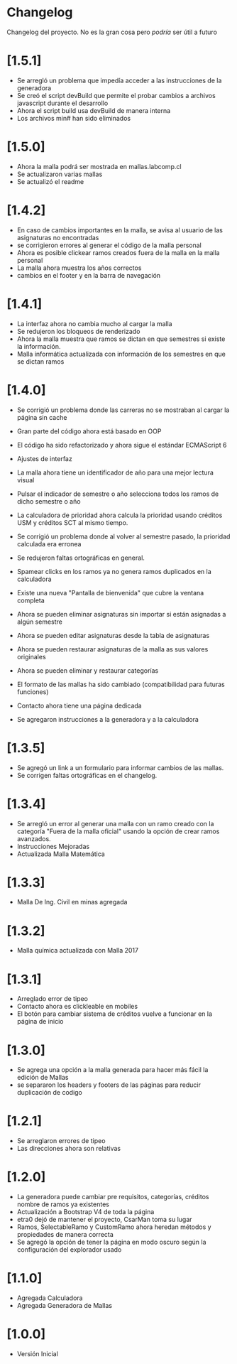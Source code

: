 # Changelog
Changelog del proyecto. No es la gran cosa pero *podría* ser útil a futuro

# [1.5.1]

- Se arregló un problema que impedía acceder a las instrucciones de la generadora
- Se creó el script devBuild que permite el probar cambios a archivos javascript durante el desarrollo
- Ahora el script build usa devBuild de manera interna
- Los archivos min# han sido eliminados


# [1.5.0]

- Ahora la malla podrá ser mostrada en mallas.labcomp.cl
- Se actualizaron varias mallas
- Se actualizó el readme  

# [1.4.2]

- En caso de cambios importantes en la malla, se avisa al usuario de las asignaturas no encontradas
- se corrigieron errores al generar el código de la malla personal
- Ahora es posible clickear ramos creados fuera de la malla en la malla personal
- La malla ahora muestra los años correctos
- cambios en el footer y en la barra de navegación

# [1.4.1]

- La interfaz ahora no cambia mucho al cargar la malla
- Se redujeron los bloqueos de renderizado
- Ahora la malla muestra que ramos se dictan en que semestres si existe la información.
- Malla informática actualizada con información de los semestres en que se dictan ramos

# [1.4.0]

- Se corrigió un problema donde las carreras no se mostraban al cargar la página sin cache
- Gran parte del código ahora está basado en OOP
- El código ha sido refactorizado y ahora sigue el estándar ECMAScript 6

- Ajustes de interfaz 
- La malla ahora tiene un identificador de año para una mejor lectura visual
- Pulsar el indicador de semestre o año selecciona todos los ramos de dicho semestre o año

- La calculadora de prioridad ahora calcula la prioridad usando créditos USM y créditos SCT al mismo tiempo.
- Se corrigió un problema donde al volver al semestre pasado, la prioridad calculada era erronea
- Se redujeron faltas ortográficas en general.
- Spamear clicks en los ramos ya no genera ramos duplicados en la calculadora
- Existe una nueva "Pantalla de bienvenida" que cubre la ventana completa
- Ahora se pueden eliminar asignaturas sin importar si están asignadas a algún semestre
- Ahora se pueden editar asignaturas desde la tabla de asignaturas
- Ahora se pueden restaurar asignaturas de la malla as sus valores originales
- Ahora se pueden eliminar y restaurar categorías
- El formato de las mallas ha sido cambiado (compatibilidad para futuras funciones)
- Contacto ahora tiene una página dedicada
- Se agregaron instrucciones a la generadora y a la calculadora


# [1.3.5]

- Se agregó un link a un formulario para informar cambios de las mallas.
- Se corrigen faltas ortográficas en el changelog.

# [1.3.4]

- Se arregló un error al generar una malla con un ramo creado con la categoría "Fuera de la malla oficial" usando la opción de crear ramos avanzados.
- Instrucciones Mejoradas
- Actualizada Malla Matemática

# [1.3.3]

- Malla De Ing. Civil en minas agregada

# [1.3.2]

- Malla química actualizada con Malla 2017

# [1.3.1]

- Arreglado error de tipeo
- Contacto ahora es clickleable en mobiles
- El botón para cambiar sistema de créditos vuelve a funcionar en la página de inicio
# [1.3.0]

- Se agrega una opción a la malla generada para hacer más fácil 
la edición de Mallas
- se separaron los headers y footers de las páginas para reducir duplicación de codigo

# [1.2.1]

- Se arreglaron errores de tipeo
- Las direcciones ahora son relativas

# [1.2.0]

- La generadora puede cambiar pre requisitos, categorías,
 créditos nombre de ramos ya existentes
- Actualización a Bootstrap V4 de toda la página
- etra0 dejó de mantener el proyecto, CsarMan toma su lugar
- Ramos, SelectableRamo y CustomRamo ahora heredan métodos 
y propiedades de manera correcta
- Se agregó la opción de tener la página en modo oscuro según la configuración del explorador usado


# [1.1.0]

- Agregada Calculadora
- Agregada Generadora de Mallas

# [1.0.0]

- Versión Inicial
